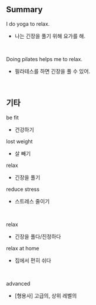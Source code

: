 ## Summary

I do yoga to relax.
- 나는 긴장을 풀기 위해 요가를 해.

<br>

Doing pilates helps me to relax.
- 필라테스를 하면 긴장을 풀 수 있어.

<br>

## 기타

be fit
- 건강하기

lost weight
- 살 빼기

relax
- 긴장을 풀기

reduce stress
- 스트레스 줄이기

<br>

relax
- 긴장을 풀다/진정하다

relax at home
- 집에서 편히 쉬다

<br>

advanced
- [형용사] 고급의, 상위 레벨의
